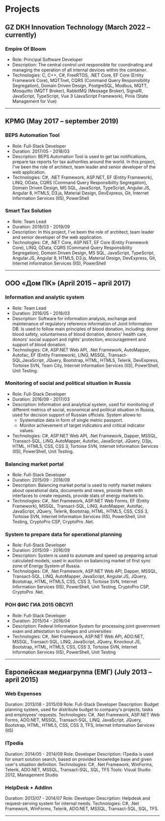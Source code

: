 # Projects

## GZ DKH Innovation Technology (March 2022 – currently)

### Empire Of Bloom 
 - Role: Principal Software Developer 
 - Description: The central control unit responsible for coordinating and managing the operation of all internal devices within the container.
 - Technologies: C, C++, C#, FreeRTOS, .NET Core, EF Core (Entity Framework Core), MQTTnet, CQRS (Command Query Responsibility Segregation), Domain Driven Design, PostgreSQL, Modbus, MQTT, Mosquitto (MQTT Broker), RabbitMQ (Message Broker), SignalR, JavaScript, TypeScript, Vue 3 (JavaScript Framework), Pinia (State Management for Vue)

---

## KPMG (May 2017 – september 2019)

### BEPS Automation Tool
- Role: Full-Stack Developer
- Duration: 2017/05 - 2018/03
- Description: BEPS Automation Tool is used to get tax notifications, prepare tax reports for tax authorities around the world. In this project, I've been the role of architect, team leader and senior developer of the web application.
- Technologies: C#, .NET Framework, ASP.NET, EF (Entity Framework), LINQ, OData, CQRS (Command Query Responsibility Segregation), Domain Driven Design, MS SQL, JavaScript, TypeScript, Angular.JS, Angular 8, HTML5, D3.js, Material Design, DevExpress, Git, Internet Information Services (IIS), PowerShell

### Smart Tax Solution
 - Role: Team Lead
 - Duration: 2018/03 - 2019/09
 - Description: In this project, I've been the role of architect, team leader and senior developer of the web application.
 - Technologies: C#, .NET Core, ASP.NET, EF Core (Entity Framework Core), LINQ, OData, CQRS (Command Query Responsibility Segregation), Domain Driven Design, MS SQL, JavaScript, TypeScript, Angular.JS, Angular 8, HTML5, D3.js, Material Design, DevExpress, Git, Internet Information Services (IIS), PowerShell

---

## ООО «Дом ПК» (April 2015 – april 2017)

### Information and analytic system
- Role: Team Lead
- Duration: 2016/05 - 2018/03
- Description: Software for information analysis, exchange and maintenance of regulatory reference information of Joint Information DB. Is used to follow main principles of blood donation, including: donor blood safety, voluntariness of blood donation, donors' health care, donors' social support and rights' protection, encouragement and support of blood donation.
- Technologies: C#, ASP.NET Web API, .Net Framework, AutoMapper, Autofac, EF (Entity Framework), LINQ, MSSQL, Transact-SQL,JavaScript, JQuery, Bootstrap, HTML, HTML5, Telerik, DevExpress, Tortoise SVN, Team City, Internet Information Services (IIS), PowerShell, Unit Testing.

### Monitoring of social and political situation in Russia
- Role: Full-Stack Developer
- Duration: 2016/09 - 2017/03
- Description: Information and analytical system, used for monitoring of different metrics of social, economical and political situation in Russia, used for decision support of Russian officials. System allows to:
    - Systematize data in form of single metric passport.
    - Monitor achievement of target indicators and critical indicator values.
- Technologies: C#, ASP.NET Web API, .Net Framework, Dapper, MSSQL, Transact-SQL, LINQ, AutoMapper, Autofac, JavaScript, JQuery, D3js, HTML, HTML5, CSS, CSS 3, Tortoise SVN, Internet Information Services (IIS), PowerShell, Unit Testing.

### Balancing market portal
- Role: Full-Stack Developer
- Duration: 2015/09 - 2016/09
- Description: Balancing market portal is used to notify market makers about operational data, documents and news, provide them with interfaces to create requests, provide stats of energy markets to.
- Technologies: C#, .Net Framework, ASP.NET Web Forms, EF (Entity Framework), MSSQL, Transact-SQL, LINQ, AutoMapper, Autofac, JavaScript, JQuery, Telerik, Bootstrap, HTML, HTML5, CSS, CSS 3, Tortoise SVN, Internet Information Services (IIS), PowerShell, Unit Testing, CryptoPro CSP, CryptoPro .Net.

### System to prepare data for operational planning
- Role: Full-Stack Developer
- Duration: 2015/09 - 2016/09
- Description: System is used to automate and speed up preparing actual calculated models, used in auction on balancing market of first sync zone of Energy System of Russia.
- Technologies: C#, .Net Framework, ASP.NET Web API, Dapper, MSSQL, Transact-SQL, LINQ, AutoMapper, JavaScript, Angular.JS, JQuery, Bootstrap, HTML, HTML5, CSS, CSS 3, Tortoise SVN, Internet Information Services (IIS), PowerShell, Unit Testing, CryptoPro CSP, CryptoPro .Net.

### РОН ФИС ГИА 2015 ОВСУП
- Role: Full-Stack Developer
- Duration: 2015/04 - 2016/04
- Description: Federal Information System for processing joint government exam and attestation to colleges and universities
- Technologies: C#, .Net Framework, ASP.NET Web API, ADO.NET, MSSQL, Transact-SQL, LINQ, JavaScript, JQuery, Knockout JS, Bootstrap, HTML, HTML5, CSS, CSS 3, Tortoise SVN, Internet Information Services (IIS), PowerShell, Unit Testing

---

## Европейская медиагруппа (ЕМГ) (July 2013 – april 2015)

### Web Expenses
Duration: 2013/08 - 2015/09
Role: Full-Stack Developer
Description: Budget planning system, used for distribute budget to company's projects, tasks and employees' requests.
Technologies: C#, .Net Framework, ASP.NET Web Forms, ADO.NET, MSSQL, Transact-SQL, LINQ, JavaScript, JQuery, Bootstrap, HTML, HTML5, CSS, CSS 3, TFS, Internet Information Services (IIS)

### ITpedia
Duration: 2014/05 - 2014/09
Role: Developer
Description: ITpedia is used for smart solution search, based on provided knowledge base and given user's situation definition.
Technologies: C#, .Net Framework, WinForms, Telerik, ADO.NET, MSSQL, Transact-SQL, SQL, TFS
Tools: Visual Studio 2012, Management Studio

### HelpDesk + AddInn
Duration: 2013/07 - 2014/07
Role: Developer
Description: Helpdesk and request-serving system for internal needs.
Technologies: C#, .Net Framework, WinForms, Telerik, ADO.NET, MSSQL, Transact-SQL, SQL, TFS.

---